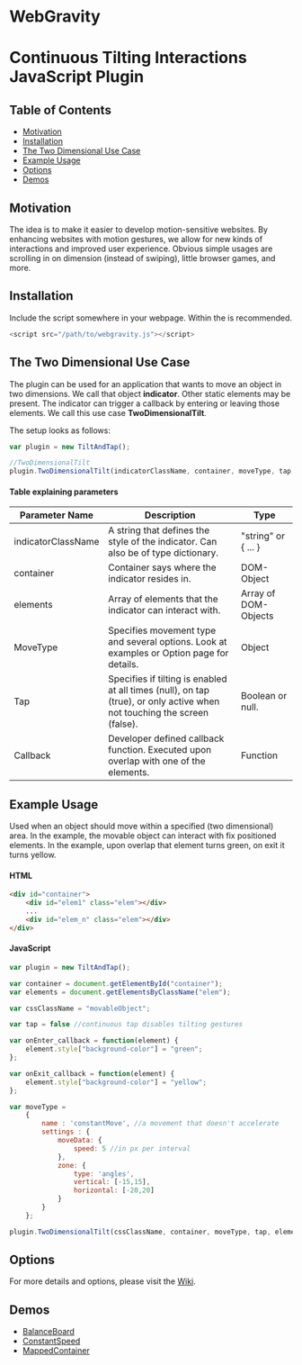# WebGravity
Continuous Tilting Interactions JavaScript Plugin
=

Table of Contents
-
+ [Motivation](#motivation)
+ [Installation](#installation)
+ [The Two Dimensional Use Case](#the-two-dimensional-use-case) 
+ [Example Usage](#example-usage) 
+ [Options](https://github.com/lindig11/TiandTa/wiki/Options)
+ [Demos](#demos)

## Motivation
The idea is to make it easier to develop motion-sensitive websites. By enhancing websites with motion gestures, we allow for new kinds of interactions and improved user experience. Obvious simple usages are scrolling in on dimension (instead of swiping), little browser games, and more.

## Installation
Include the script somewhere in your webpage. Within the **<head>** is recommended.

```javascript
<script src="/path/to/webgravity.js"></script>
```

## The Two Dimensional Use Case

The plugin can be used for an application that wants to move an object in two dimensions. We call that object **indicator**. Other static elements may be present. The indicator can trigger a callback by entering or leaving those elements. We call this use case **TwoDimensionalTilt**.

 
The setup looks as follows:

```javascript
var plugin = new TiltAndTap();

//TwoDimensionalTilt
plugin.TwoDimensionalTilt(indicatorClassName, container, moveType, tap, elements, onEnter_callback, onExit_callback);
```

#### Table explaining parameters

| **Parameter Name**     | **Description**                                                                                                              | **Type**                 |
|--------------------|--------------------------------------------------------------------------------------------------------------------------|----------------------|
| indicatorClassName | A string that defines the style of the indicator. Can also be of type dictionary.                                        | "string" or { ... }  |
| container| Container says where the indicator resides in.  | DOM-Object           |
| elements           | Array of elements that the indicator can interact with.                                               | Array of DOM-Objects |
| MoveType           | Specifies movement type and several options. Look at examples or Option page for details.                                | Object               |
| Tap                | Specifies if tilting is enabled at all times (null), on tap (true), or only active when not touching the screen (false). | Boolean or null.     |
| Callback           | Developer defined callback function. Executed upon overlap with one of the elements.                                       | Function                     |

## Example Usage

Used when an object should move within a specified (two dimensional) area. In the example, the movable object can interact with fix positioned elements. In the example, upon overlap that element turns green, on exit it turns yellow.

#### HTML
```html
<div id="container">
    <div id="elem1" class="elem"></div>
    ...
    <div id="elem_n" class="elem"></div>
</div>
```

#### JavaScript
```javascript
var plugin = new TiltAndTap();

var container = document.getElementById("container");
var elements = document.getElementsByClassName("elem");

var cssClassName = "movableObject";

var tap = false //continuous tap disables tilting gestures

var onEnter_callback = function(element) {
    element.style["background-color"] = "green";
};

var onExit_callback = function(element) {
    element.style["background-color"] = "yellow";
};

var moveType = 
    {
        name : 'constantMove', //a movement that doesn't accelerate
        settings : {
            moveData: {
                speed: 5 //in px per interval
            },
            zone: {
                type: 'angles',
                vertical: [-15,15],
                horizontal: [-20,20]
            }
        }
    };

plugin.TwoDimensionalTilt(cssClassName, container, moveType, tap, elements, onEnter_callback, onExit_callback);
```

## Options

For more details and options, please visit the [Wiki](https://github.com/lindig11/TiandTa/wiki/Options).

## Demos

+ [BalanceBoard](https://silversilence.github.io/?movement=balanceBoard)
+ [ConstantSpeed](https://silversilence.github.io/?movement=constantMove)
+ [MappedContainer](https://silversilence.github.io/?movement=mappedContainer)
